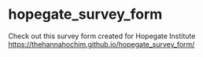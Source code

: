 # hopegate_survey_form
 Check out this survey form created for Hopegate Institute
 https://thehannahochim.github.io/hopegate_survey_form/

